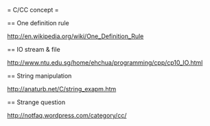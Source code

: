 = C/CC concept =

== One definition rule

http://en.wikipedia.org/wiki/One_Definition_Rule

== IO stream & file 

http://www.ntu.edu.sg/home/ehchua/programming/cpp/cp10_IO.html


== String manipulation

http://anaturb.net/C/string_exapm.htm


== Strange question

http://notfaq.wordpress.com/category/cc/
